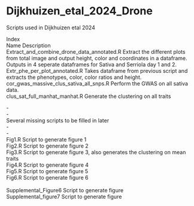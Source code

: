 # Dijkhuizen_etal_2024_Drone
Scripts used in Dijkhuizen etal 2024

Index<br>
Name                                  Description<br>
Extract_and_combine_drone_data_annotated.R        Extract the different plots from total image and output height, color and coordinates in a dataframe. Outputs in 4 seperate dataframes for Sativa and Serriola day 1 and 2.<br>
Extr_phe_per_plot_annotated.R                     Takes dataframe from previous script and extracts the phenotypes, color, color ratios and height.<br>
cor_gwas_massive_clus_sativa_all_snps.R                       Perform the GWAS on all sativa data.<br>
clus_sat_full_manhat_manhat.R                     Generate the clustering on all traits<br>

-<br>
-<br>
Several missing scripts  to be filled in later<br>
-<br>
-<br>
Fig1.R                                           Script to generate figure 1<br>
Fig2.R                                           Script to generate figure 2<br>
Fig3.R                                           Script to generate figure 3, also generates the clustering on mean traits<br>
Fig4.R                                           Script to generate figure 4<br>
Fig5.R                                           Script to generate figure 5<br>
Fig6.R                                           Script to generate figure 6<br>
<br>
Supplemental_Figure6                             Script to generate figure <br>
Supplemental_figure7                             Script to generate figure
